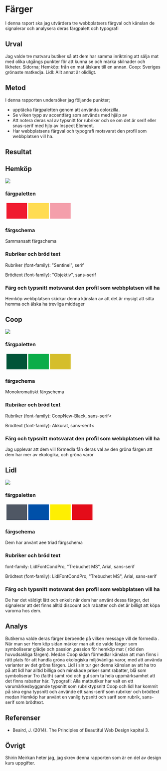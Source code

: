 Färger
=======================

I denna raport ska jag utvärdera tre webbplatsers färgval och känslan de signalerar och analysera deras färgpalett och typografi

Urval
-----------------------

Jag valde tre matvaru butiker så att dem har samma inriktning att sälja mat med olika utgångs punkter för att kunna se och märka skilnader och likheter.
Sidorna;
Hemköp: från en mat älskare till en annan.
Coop: Sveriges grönaste matkedja.
Lidl: Allt annat är olidligt.

Metod
-----------------------

I denna rapporten undersöker jag följande punkter;
*   upptäcka färgpaletten genom att använda colorzilla. 
*   Se vilken typp av accentfärg som används med hjälp av
*   Att notera deras val av typsnitt för rubriker och se om det är serif eller snas-serif med hjlp av Inspect Element.
*   Har webbplatsens färgval och typografi motsvarat den profil som webbplatsen vill ha. 

Resultat
-----------------------
<div class="kmom-box">
    <a><h2>Hemköp</h2></a>
    <img class="rapport-img" src="../assets/img/hemköp.png">
    <h3>färgpaletten</h3>
    <table style="border-spacing: 4px; border-collapse: separate">
<tr>
<td style="height: 50px; width: 50px; background-color: #f01b2f">
<td style="height: 50px; width: 50px; background-color: #ffdc52">
<td style="height: 50px; width: 50px; background-color: #f49fab">
</tr>
</table>
<h3>färgschema</h3>
<p>Sammansatt färgschema</p>
<h3>Rubriker och bröd text</h3>
<p>Rubriker (font-family): "Sentinel", serif</p>
<p>Brödtext (font-family): "Objektiv", sans-serif</p>
<h3>Färg och typsnitt motsvarat den profil som webbplatsen vill ha</h3>
<p>Hemköp webbplatsen skickar denna känslan av att det är mysigt att sitta hemma och älska ha trevliga middager</p>
</a>
</div>

<div class="kmom-box">
    <a><h2>Coop</h2></a>
    <img class="rapport-img" src="../assets/img/coop.png">
    <h3>färgpaletten</h3>
    <table style="border-spacing: 4px; border-collapse: separate">
<tr>
<td style="height: 50px; width: 50px; background-color: #015438">
<td style="height: 50px; width: 50px; background-color: #0bad49">
<td style="height: 50px; width: 50px; background-color: #d5be2b">
</tr>
</table>
<h3>färgschema</h3>
<p>Monokromatiskt färgschema</p>
<h3>Rubriker och bröd text</h3>
<p>Rubriker (font-family): CoopNew-Black, sans-serif<</p>
<p>Brödtext (font-family): Akkurat, sans-serif<</p>
<h3>Färg och typsnitt motsvarat den profil som webbplatsen vill ha</h3>
<p>Jag upplevar att dem vill förmedla fån deras val av den gröna färgen att dem har mer av ekologika, och gröna varor</p>
</a>
</div>

<div class="kmom-box">
    <a><h2>Lidl</h2></a>
    <img class="rapport-img" src="../assets/img/lidl.png">
    <h3>färgpaletten</h3>
    <table style="border-spacing: 4px; border-collapse: separate">
<tr>
<td style="height: 50px; width: 50px; background-color: #4f5764">
<td style="height: 50px; width: 50px; background-color: #0050a9">
<td style="height: 50px; width: 50px; background-color: #feef02">
<td style="height: 50px; width: 50px; background-color: #e40c19">
</tr>
</table>
<h3>färgschema</h3>
<p>Dem har använt aee triad färgschema</p>
<h3>Rubriker och bröd text</h3>
<p>font-family: LidlFontCondPro, "Trebuchet MS", Arial, sans-serif</p>
<p>Brödtext (font-family): LidlFontCondPro, "Trebuchet MS", Arial, sans-serif</p>
<h3>Färg och typsnitt motsvarat den profil som webbplatsen vill ha
</h3>
<p>De har det väldigt lätt och enkelt när dem har använt dessa färger, det signalerar att det finns alltid discount och rabatter och det är billigt att köpa varorna hos dem.</p>
</a>
</div>


Analys
-----------------------
Butikerna valde deras färger beroende på vilken message vill de förmedla .
När man ser Hem köp sidan märker man att de valde färger som symboliserar glädje och passion ,passion för hemköp mat ( röd den huvudsakliga färgen). Medan Coop sidan förmedlar känslan att man finns i rätt plats för att handla gröna ekologiska miljövänliga varor, med att använda varianter av det gröna färgen. Lidl i sin tur ger denna känslan av att ha tro på att lidl har alltid billiga och minskade priser samt rabatter, blå som symboliserar Tro (faith) samt röd och gul som ta hela uppmärksamhet att det finns rabatter här.
Typografi:
Alla matbutiker har valt en ett varumärkesbyggande typsnitt som rubriktypsnitt
Coop och lidl har kommit på sina egna typsnitt och använde ett sans-serif som rubriker och brödtext
medan Hemköp har använt en vanlig typsnitt och sarif som rubrik, sans-serif som brödtext.

Referenser
-----------------------

*  Beaird, J. (2014). The Principles of Beautiful Web Design kapital 3.

Övrigt
-----------------------
Shirin Meirkan heter jag, jag skrev denna rapporten som är en del av design kurs uppgifter.
